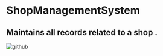 # ShopManagementSystem
## Maintains all records related to a shop .

![github](https://user-images.githubusercontent.com/28942363/44000526-f048c418-9e3e-11e8-9a15-fe156e755f8a.png)
